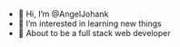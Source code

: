 - 👋 Hi, I’m @AngelJohank
- 👀 I’m interested in learning new things
- 🌱 About to be a full stack web developer


<!---
- 📫 How to reach me: angeljohank@gmail.com
AngelJohank/AngelJohank is a ✨ special ✨ repository because its `README.md` (this file) appears on your GitHub profile.
You can click the Preview link to take a look at your changes.
--->
